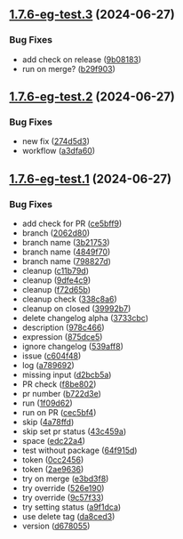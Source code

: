 ## [1.7.6-eg-test.3](https://github.com/MubashirAR/github-actions-alpha-releases-mubashir/compare/v1.7.6-eg-test.2...v1.7.6-eg-test.3) (2024-06-27)


### Bug Fixes

* add check on release ([9b08183](https://github.com/MubashirAR/github-actions-alpha-releases-mubashir/commit/9b08183171c0d703a9d6bdfb90a739a2b1f78907))
* run on merge? ([b29f903](https://github.com/MubashirAR/github-actions-alpha-releases-mubashir/commit/b29f90346cdcf06ac76cd4393ff65faffe95cc4f))

## [1.7.6-eg-test.2](https://github.com/MubashirAR/github-actions-alpha-releases-mubashir/compare/v1.7.6-eg-test.1...v1.7.6-eg-test.2) (2024-06-27)


### Bug Fixes

* new fix ([274d5d3](https://github.com/MubashirAR/github-actions-alpha-releases-mubashir/commit/274d5d34f6d3f3422e647532b87b5b6ead74a98a))
* workflow ([a3dfa60](https://github.com/MubashirAR/github-actions-alpha-releases-mubashir/commit/a3dfa602107cfe712d40f35fd67bf17e94913ba6))

## [1.7.6-eg-test.1](https://github.com/MubashirAR/github-actions-alpha-releases-mubashir/compare/v1.7.5...v1.7.6-eg-test.1) (2024-06-27)


### Bug Fixes

* add check for PR ([ce5bff9](https://github.com/MubashirAR/github-actions-alpha-releases-mubashir/commit/ce5bff95bdc2b6ea6934c69df8c17ed5740ca08d))
* branch ([2062d80](https://github.com/MubashirAR/github-actions-alpha-releases-mubashir/commit/2062d8019a6f75f52a456bf9f76c510a8260e919))
* branch name ([3b21753](https://github.com/MubashirAR/github-actions-alpha-releases-mubashir/commit/3b217539bbe003ef4988fe4fab717cefd4fc8ea7))
* branch name ([4849f70](https://github.com/MubashirAR/github-actions-alpha-releases-mubashir/commit/4849f70563874979e2de21fafc2bd373f6744a7e))
* branch name ([798827d](https://github.com/MubashirAR/github-actions-alpha-releases-mubashir/commit/798827da449c4c9afc55c57d56f3537809abf970))
* cleanup ([c11b79d](https://github.com/MubashirAR/github-actions-alpha-releases-mubashir/commit/c11b79d01b891f570ab2a420e27d4c31e5e3d067))
* cleanup ([9dfe4c9](https://github.com/MubashirAR/github-actions-alpha-releases-mubashir/commit/9dfe4c9e795ac1121683914b079fb3ef00e779cf))
* cleanup ([f72d65b](https://github.com/MubashirAR/github-actions-alpha-releases-mubashir/commit/f72d65ba4e05f68020698a95102ed475292f86d6))
* cleanup check ([338c8a6](https://github.com/MubashirAR/github-actions-alpha-releases-mubashir/commit/338c8a6f23acfc9dd71242c92b91bb2592f35028))
* cleanup on closed ([39992b7](https://github.com/MubashirAR/github-actions-alpha-releases-mubashir/commit/39992b7f580d181cdc955117f845ff774eaa8bed))
* delete changelog alpha ([3733cbc](https://github.com/MubashirAR/github-actions-alpha-releases-mubashir/commit/3733cbc5de3ca8b808f7a4c0fd7a71a7463979df))
* description ([978c466](https://github.com/MubashirAR/github-actions-alpha-releases-mubashir/commit/978c4663a8f5a8961916d1fd2f98bde2d506f9d2))
* expression ([875dce5](https://github.com/MubashirAR/github-actions-alpha-releases-mubashir/commit/875dce5842c10332db8cae1913ea5438d67fc718))
* ignore changelog ([539aff8](https://github.com/MubashirAR/github-actions-alpha-releases-mubashir/commit/539aff8bda81c8a6faf902ab50383ad91066d7b9))
* issue ([c604f48](https://github.com/MubashirAR/github-actions-alpha-releases-mubashir/commit/c604f484681d3c38f4b013af463f5dd3c4010c36))
* log ([a789692](https://github.com/MubashirAR/github-actions-alpha-releases-mubashir/commit/a7896922bdea90cc4641a3028b2a73ad37108056))
* missing input ([d2bcb5a](https://github.com/MubashirAR/github-actions-alpha-releases-mubashir/commit/d2bcb5aa9c6851a097a8eff0d80de400f7f9d0b3))
* PR check ([f8be802](https://github.com/MubashirAR/github-actions-alpha-releases-mubashir/commit/f8be80211be542024a8213b534d0f4ac272c740c))
* pr number ([b722d3e](https://github.com/MubashirAR/github-actions-alpha-releases-mubashir/commit/b722d3eff152584aa2414236e64cc3fa59608736))
* run ([1f09d62](https://github.com/MubashirAR/github-actions-alpha-releases-mubashir/commit/1f09d625f55978448767efcfcc6545497131a8a1))
* run on PR ([cec5bf4](https://github.com/MubashirAR/github-actions-alpha-releases-mubashir/commit/cec5bf4d807b8f4af984e64840f4d7e62bdcb210))
* skip ([4a78ffd](https://github.com/MubashirAR/github-actions-alpha-releases-mubashir/commit/4a78ffd1e382749b4ff4fd9a0840e5691bd9fea5))
* skip set pr status ([43c459a](https://github.com/MubashirAR/github-actions-alpha-releases-mubashir/commit/43c459a795998ef9c6750d53b7d6771bfb4308c2))
* space ([edc22a4](https://github.com/MubashirAR/github-actions-alpha-releases-mubashir/commit/edc22a4857024e2e82aad31401ca5a35cf3244f7))
* test without package ([64f915d](https://github.com/MubashirAR/github-actions-alpha-releases-mubashir/commit/64f915d2f011238ab0d88c27e4e7616ae347ce2d))
* token ([0cc2456](https://github.com/MubashirAR/github-actions-alpha-releases-mubashir/commit/0cc2456be5dd66e30c3209036c9bd672c0c4771f))
* token ([2ae9636](https://github.com/MubashirAR/github-actions-alpha-releases-mubashir/commit/2ae9636a670a81a20f921d5dbde0cc69b1d191f2))
* try on merge ([e3bd3f8](https://github.com/MubashirAR/github-actions-alpha-releases-mubashir/commit/e3bd3f87d6d967dbfcbba25b725363b3f7df60d3))
* try override ([526e190](https://github.com/MubashirAR/github-actions-alpha-releases-mubashir/commit/526e190d759707af72b2787a7423407c66fe9b28))
* try override ([9c57f33](https://github.com/MubashirAR/github-actions-alpha-releases-mubashir/commit/9c57f3352c7b183566b0f6d26011dc38a6e804a8))
* try setting status ([a9f1dca](https://github.com/MubashirAR/github-actions-alpha-releases-mubashir/commit/a9f1dca9edcc2262d149001a7ba0066cf8b9ac70))
* use delete tag ([da8ced3](https://github.com/MubashirAR/github-actions-alpha-releases-mubashir/commit/da8ced3cf73fd6c1ad4373b77519b6df1ff3dc0e))
* version ([d678055](https://github.com/MubashirAR/github-actions-alpha-releases-mubashir/commit/d678055485890bc311941bbf3a79442a6c95419e))
